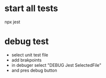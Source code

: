 # start all tests
npx jest

# debug test
- select unit test file
- add brakpoints
- in debuger select "DEBUG Jest SelectedFile"
- and pres debug button